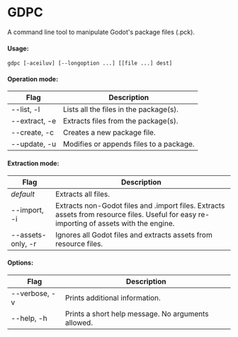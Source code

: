 # GDPC

A command line tool to manipulate Godot's package files (.pck).

#### Usage:

`gdpc [-aceiluv] [--longoption ...] [[file ...] dest]`

#### Operation mode:

| Flag | Description |
| ---- | ----------- |
| --list, -l | Lists all the files in the package(s). |
| --extract, -e | Extracts files from the package(s). |
| --create, -c | Creates a new package file. |
| --update, -u | Modifies or appends files to a package. |

#### Extraction mode:

| Flag | Description |
| ---- | ----------- |
| *default* | Extracts all files. |
| --import, -i | Extracts non-Godot files and .import files. Extracts assets from resource files. Useful for easy re-importing of assets with the engine. | 
| --assets-only, -r | Ignores all Godot files and extracts assets from resource files. |

#### Options:
| Flag | Description |
| ---- | ----------- |
| --verbose, -v | Prints additional information. |
| --help, -h | Prints a short help message. No arguments allowed. |